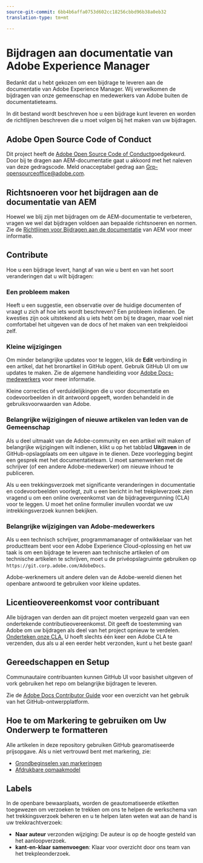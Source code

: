 ```yaml
---
source-git-commit: 6bb4b6affa0753d602cc18256cbbd96b38a0eb32
translation-type: tm+mt

---
```

# Bijdragen aan documentatie van Adobe Experience Manager

Bedankt dat u hebt gekozen om een bijdrage te leveren aan de documentatie van Adobe Experience Manager. Wij verwelkomen de bijdragen van onze gemeenschap en medewerkers van Adobe buiten de documentatieteams.

In dit bestand wordt beschreven hoe u een bijdrage kunt leveren en worden de richtlijnen beschreven die u moet volgen bij het maken van uw bijdragen.

## Adobe Open Source Code of Conduct

Dit project heeft de [Adobe Open Source Code of Conduct](code-of-conduct.md)goedgekeurd. Door bij te dragen aan AEM-documentatie gaat u akkoord met het naleven van deze gedragscode. Meld onacceptabel gedrag aan [Grp-opensourceoffice@adobe.com](mailto:Grp-opensourceoffice@adobe.com).

## Richtsnoeren voor het bijdragen aan de documentatie van AEM

Hoewel we blij zijn met bijdragen om de AEM-documentatie te verbeteren, vragen we wel dat bijdragen voldoen aan bepaalde richtsnoeren en normen. Zie de [Richtlijnen voor Bijdragen aan de documentatie](guidelines.md) van AEM voor meer informatie.

## Contribute

Hoe u een bijdrage levert, hangt af van wie u bent en van het soort veranderingen dat u wilt bijdragen:

### Een probleem maken

Heeft u een suggestie, een observatie over de huidige documenten of vraagt u zich af hoe iets wordt beschreven? Een probleem indienen. De kwesties zijn ook uitstekend als u iets hebt om bij te dragen, maar voel niet comfortabel het uitgeven van de docs of het maken van een trekpleidooi zelf.

### Kleine wijzigingen

Om minder belangrijke updates voor te leggen, klik de **Edit** verbinding in een artikel, dat het bronartikel in GitHub opent. Gebruik GitHub UI om uw updates te maken. Zie de algemene handleiding voor [Adobe Docs-medewerkers](https://docs.adobe.com/help/en/contributor/contributor-guide/introduction.html) voor meer informatie.

Kleine correcties of verduidelijkingen die u voor documentatie en codevoorbeelden in dit antwoord opgeeft, worden behandeld in de gebruiksvoorwaarden van Adobe.

### Belangrijke wijzigingen of nieuwe artikelen van leden van de Gemeenschap

Als u deel uitmaakt van de Adobe-community en een artikel wilt maken of belangrijke wijzigingen wilt indienen, klikt u op het tabblad **Uitgaven** in de GitHub-opslagplaats om een uitgave in te dienen. Deze voorlegging begint een gesprek met het documentatieteam. U moet samenwerken met de schrijver (of een andere Adobe-medewerker) om nieuwe inhoud te publiceren.

Als u een trekkingsverzoek met significante veranderingen in documentatie en codevoorbeelden voorlegt, zult u een bericht in het trekpleverzoek zien vragend u om een online overeenkomst van de bijdragevergunning (CLA) voor te leggen. U moet het online formulier invullen voordat we uw intrekkingsverzoek kunnen bekijken.

### Belangrijke wijzigingen van Adobe-medewerkers

Als u een technisch schrijver, programmamanager of ontwikkelaar van het productteam bent voor een Adobe Experience Cloud-oplossing en het uw taak is om een bijdrage te leveren aan technische artikelen of om technische artikelen te schrijven, moet u de privéopslagruimte gebruiken op `https://git.corp.adobe.com/AdobeDocs`.

Adobe-werknemers uit andere delen van de Adobe-wereld dienen het openbare antwoord te gebruiken voor kleine updates.

## Licentieovereenkomst voor contribuant

Alle bijdragen van derden aan dit project moeten vergezeld gaan van een ondertekende contributieovereenkomst. Dit geeft de toestemming van Adobe om uw bijdragen als deel van het project opnieuw te verdelen. [Onderteken onze CLA.](https://opensource.adobe.com/cla.html) U hoeft slechts één keer een Adobe CLA te verzenden, dus als u al een eerder hebt verzonden, kunt u het beste gaan!

## Gereedschappen en Setup

Communautaire contribuanten kunnen GitHub UI voor basishet uitgeven of vork gebruiken het repo om belangrijke bijdragen te leveren.

Zie de [Adobe Docs Contributor Guide](https://docs.adobe.com/help/en/contributor/contributor-guide/introduction.html) voor een overzicht van het gebruik van het GitHub-ontwerpplatform.

## Hoe te om Markering te gebruiken om Uw Onderwerp te formatteren

Alle artikelen in deze repository gebruiken GitHub gearomatiseerde prijsopgave. Als u niet vertrouwd bent met markering, zie:

* [Grondbeginselen van markeringen](https://help.github.com/articles/getting-started-with-writing-and-formatting-on-github/)
* [Afdrukbare opmaakmodel](https://guides.github.com/pdfs/markdown-cheatsheet-online.pdf)

## Labels

In de openbare bewaarplaats, worden de geautomatiseerde etiketten toegewezen om verzoeken te trekken om ons te helpen de werkschema van het trekkingsverzoek beheren en u te helpen laten weten wat aan de hand is uw trekkrachtverzoek:

* **Naar auteur** verzonden wijziging: De auteur is op de hoogte gesteld van het aanloopverzoek.
* **kant-en-klaar samenvoegen**: Klaar voor overzicht door ons team van het trekpleonderzoek.
